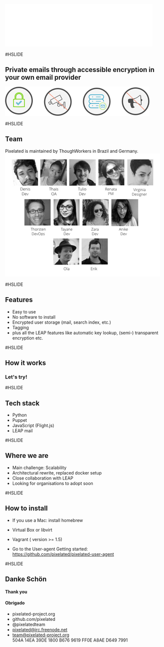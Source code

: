 <!--
See https://github.com/gitpitch/ for details
-->
![Logo](assets/Pix_logo_white.png)

#HSLIDE
## Private emails through accessible encryption in your own email provider
![icons](assets/icons_p.png)

#HSLIDE

## Team
Pixelated is maintained by ThoughWorkers in Brazil and Germany.<br>
![Team](assets/team.jpg)

#HSLIDE
## Features
* Easy to use
* No software to install
* Encrypted user storage (mail, search index, etc.)
* Tagging
* plus all the LEAP features like automatic key lookup, (semi-) transparent encryption etc.


#HSLIDE
## How it works
### Let's try!

#HSLIDE
## Tech stack
* Python  
* Puppet
* JavaScript (Flight.js)
* LEAP mail


#HSLIDE
## Where we are

* Main challenge: Scalability
* Architectural rewrite, replaced docker setup
* Close collaboration with LEAP
* Looking for organisations to adopt soon


#HSLIDE
## How to install

* If you use a Mac: install homebrew

* Virtual Box or libvirt

* Vagrant ( version >= 1.5)

* Go to the User-agent Getting started:
https://github.com/pixelated/pixelated-user-agent

#HSLIDE

## Danke Schön
#### Thank you
#### Obrigado

* pixelated-project.org
* github.com/pixelated
* @pixelatedteam
* pixelated@irc.freenode.net
* team@pixelated-project.org <br> 504A 14EA 39DE 1800 B676 9619 FF0E A8AE D649 7991
